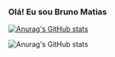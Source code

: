 ### Olá! Eu sou Bruno Matias

[![Anurag's GitHub stats](https://github-readme-stats.vercel.app/api?username=brunojosematias)](https://github.com/anuraghazra/github-readme-stats)

![Anurag's GitHub stats](https://github-readme-stats.vercel.app/api?username=brunojosematias&count_private=true)
